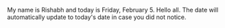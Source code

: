 My name is Rishabh and today is Friday, February 5. Hello all. The date will automatically update to today's date in case you did not notice.

